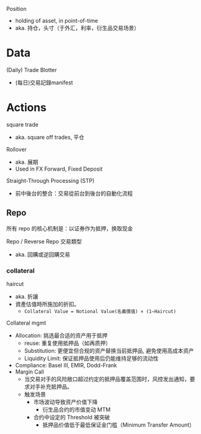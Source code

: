 Position
- holding of asset, in point-of-time
- aka. 持仓，头寸（于外汇，利率，衍生品交易场景）

# Data
(Daily) Trade Blotter
- (每日)交易記錄manifest



# Actions
square trade
- aka. square off trades, 平仓

Rollover
- aka. 展期
- Used in FX Forward, Fixed Deposit

Straight-Through Processing (STP)
- 前中後台的整合：交易從前台到後台的自動化流程


## Repo
所有 repo 的核心机制是：以证券作为抵押，换取现金

Repo / Reverse Repo 交易類型
- aka. 回購或逆回購交易


### collateral
haircut
- aka. 折讓
- 資產估值時所施加的折扣。
  - `Collateral Value = Notional Value(名義價值) × (1−Haircut)`

Collateral mgmt
- Allocation: 挑选最合适的资产用于抵押
  - reuse: 重复使用抵押品（如再质押）
  - Substitution: 更便宜但合规的资产替换当前抵押品, 避免使用高成本资产
  - Liquidity Limit: 保证抵押品使用后仍能维持足够的流动性
- Compliance: Basel III, EMIR, Dodd-Frank
- Margin Call
  - 当交易对手的风险敞口超过约定的抵押品覆盖范围时，风控发出通知，要求对手补充抵押品。
  - 触发场景
    - 市场波动导致资产价值下降
      - 衍生品合约的市值变动 MTM 
    - 合约中设定的 Threshold 被突破
      - 抵押品价值低于最低保证金门槛（Minimum Transfer Amount）
